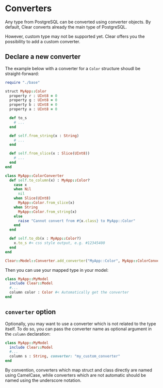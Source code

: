 # Converters

Any type from PostgreSQL can be converted using converter objects.
By default, Clear converts already the main type of PostgreSQL.

However, custom type may not be supported yet. Clear offers you the possibility to add a custom converter.

## Declare a new converter

The example below with a converter for a `Color` structure shoudl be straight-forward:

```ruby
require "./base"

struct MyApp::Color
  property r : UInt8 = 0
  property g : UInt8 = 0
  property b : UInt8 = 0
  property a : UInt8 = 0

  def to_s
    # ...
  end

  def self.from_string(x : String)
    # ...
  end

  def self.from_slice(x : Slice(UInt8))
    # ...
  end
end

class MyApp::ColorConverter
  def self.to_column(x) : MyApp::Color?
    case x
    when Nil
      nil
    when Slice(UInt8)
      MyApp::Color.from_slice(x)
    when String
      MyApp::Color.from_string(x)
    else
      raise "Cannot convert from #{x.class} to MyApp::Color"
    end
  end

  def self.to_db(x : MyApp::Color?)
    x.to_s #< css style output, e.g. #12345400
  end
end

Clear::Model::Converter.add_converter("MyApp::Color", MyApp::ColorConverter)
```

Then you can use your mapped type in your model:

```ruby
class MyApp::MyModel
  include Clear::Model
  #...
  column color : Color #< Automatically get the converter
end
```

## `converter` option

Optionally, you may want to use a converter which is not related to the type itself. To do so, you can pass the
converter name as optional argument in the `column` declaration:

```ruby
class MyApp::MyModel
  include Clear::Model
  #...
  column s : String, converter: "my_custom_converter"
end
```

By convention, converters which map struct and class directly are named using CamelCase, while converters which are not
automatic should be named using the underscore notation.